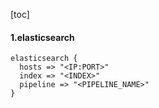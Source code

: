 [toc]

#### 1.elasticsearch
```shell
elasticsearch {
  hosts => "<IP:PORT>"
  index => "<INDEX>"
  pipeline => "<PIPELINE_NAME>"
}
```

